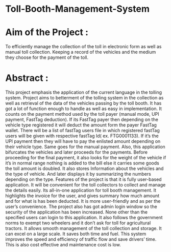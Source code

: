 # Toll-Booth-Management-System 

# Aim of the Project : 
To efficiently manage the collection of the toll in electronic form as 
well as manual toll collection. Keeping a record of the vehicles and the medium they 
choose for the payment of the toll.

# Abstract : 
This project emphasis the application of the current language in the tolling 
system. Project aims to betterment of the tolling system in the collection as well 
as retrieval of the data of the vehicles passing by the toll booth. It has got a lot of 
function enough to handle as well as easy in implementation. It counts on the 
payment method used by the toll payer (manual mode, UPI payment, FastTag 
deduction). If its FastTag payer then depending on the vehicle type registered it 
will deduct the amount form the payer FastTag wallet. There will be a list of 
fastTag users file in which registered fastTag users will be given with respective 
fastTag Id( ex. FTG0001133). If it’s the UPI payment then they will have to pay 
the enlisted amount depending on their vehicle type. Same goes for the manual 
payment. Also, this application bifurcates the vehicles and later proceeds for the 
payments. Before proceeding for the final payment, it also looks for the weight of 
the vehicle if it’s in normal range nothing is added to the bill else it carries some 
goods the toll amount is doubled. It also stores Information about the vehicles 
and the type of vehicle. And later displays it by summarizing the numbers 
depending on the type. Features of the project is that it is fully user-based 
application. It will be convenient for the toll collectors to collect and manage the 
details easily. Its all-in-one application for toll booth management. It highlights 
the invoice for the user, and gives summary how much amount and for what is 
has been deducted. It is more user-friendly and as per the user’s convenience. 
The project also has got admin login window so the security of the application has 
been increased. None other than the specified users can login to this application. 
It also follows the government norms to exempt two wheelers and it don’t ask for 
toll for agricultural tractors. It allows smooth management of the toll collection 
and storage. It can excel on a large scale. It saves both time and fuel. This system 
improves the speed and efficiency of traffic flow and save drivers’ time. This is 
also cost effective and maintenance cost is low.

